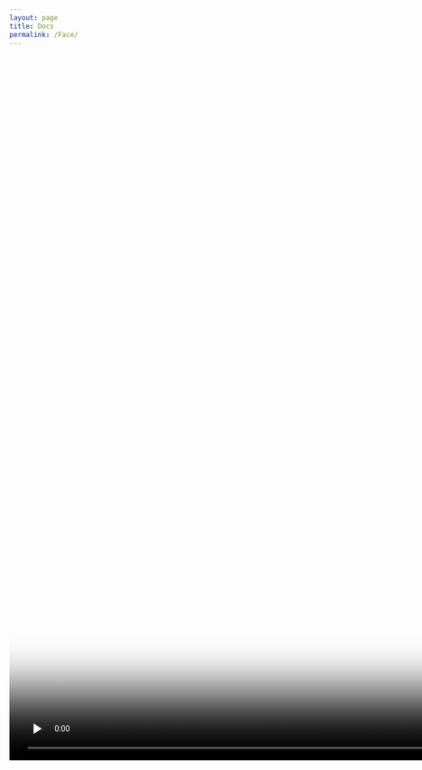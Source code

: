 ```yaml
---
layout: page
title: Docs
permalink: /Face/
---
```


<video id="video" controls="" width="2500" preload="none" poster="封面">
      <source id="mp4" src="/inversion_3.mp4" type="video/mp4">
</videos>
